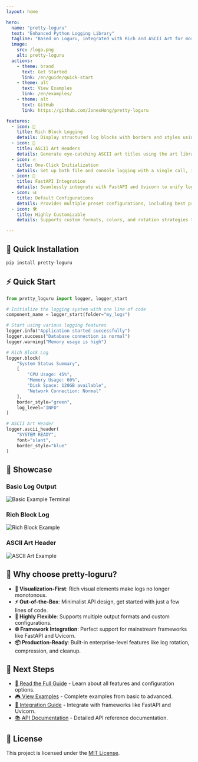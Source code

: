```yaml
---
layout: home

hero:
  name: "pretty-loguru"
  text: "Enhanced Python Logging Library"
  tagline: "Based on Loguru, integrated with Rich and ASCII Art for more elegant log outputs."
  image:
    src: /logo.png
    alt: pretty-loguru
  actions:
    - theme: brand
      text: Get Started
      link: /en/guide/quick-start
    - theme: alt
      text: View Examples
      link: /en/examples/
    - theme: alt
      text: GitHub
      link: https://github.com/JonesHong/pretty-loguru

features:
  - icon: 🎨
    title: Rich Block Logging
    details: Display structured log blocks with borders and styles using Rich panels, making system status clear at a glance.
  - icon: 🎯
    title: ASCII Art Headers
    details: Generate eye-catching ASCII art titles using the art library and pyfiglet to enhance the visual appeal of your logs.
  - icon: 🔥
    title: One-Click Initialization
    details: Set up both file and console logging with a single call, including support for automatic rotation and compression.
  - icon: 🚀
    title: FastAPI Integration
    details: Seamlessly integrate with FastAPI and Uvicorn to unify logging formats and outputs for your web applications.
  - icon: 📊
    title: Default Configurations
    details: Provides multiple preset configurations, including best practice settings for development, production, and testing environments.
  - icon: 🛠️
    title: Highly Customizable
    details: Supports custom formats, colors, and rotation strategies to meet the logging needs of different scenarios.

---
```


## 🚀 Quick Installation

```bash
pip install pretty-loguru
```

## ⚡ Quick Start

```python
from pretty_loguru import logger, logger_start

# Initialize the logging system with one line of code
component_name = logger_start(folder="my_logs")

# Start using various logging features
logger.info("Application started successfully")
logger.success("Database connection is normal")
logger.warning("Memory usage is high")

# Rich Block Log
logger.block(
    "System Status Summary",
    [
        "CPU Usage: 45%",
        "Memory Usage: 60%", 
        "Disk Space: 120GB available",
        "Network Connection: Normal"
    ],
    border_style="green",
    log_level="INFO"
)

# ASCII Art Header
logger.ascii_header(
    "SYSTEM READY",
    font="slant",
    border_style="blue"
)
```

## 📸 Showcase

### Basic Log Output
![Basic Example Terminal](/example_1_en_terminal.png)

### Rich Block Log
![Rich Block Example](/example_2_en_terminal.png)

### ASCII Art Header
![ASCII Art Example](/example_3_en_terminal.png)

## 🎯 Why choose pretty-loguru?

- **🎨 Visualization-First**: Rich visual elements make logs no longer monotonous.
- **⚡ Out-of-the-Box**: Minimalist API design, get started with just a few lines of code.
- **🔧 Highly Flexible**: Supports multiple output formats and custom configurations.
- **🌐 Framework Integration**: Perfect support for mainstream frameworks like FastAPI and Uvicorn.
- **📦 Production-Ready**: Built-in enterprise-level features like log rotation, compression, and cleanup.

## 🚀 Next Steps

<div class="vp-doc">

- [📖 Read the Full Guide](/en/guide/) - Learn about all features and configuration options.
- [🎮 View Examples](/en/examples/) - Complete examples from basic to advanced.
- [🔌 Integration Guide](/en/integrations/) - Integrate with frameworks like FastAPI and Uvicorn.
- [📚 API Documentation](/en/api/) - Detailed API reference documentation.

</div>

## 📄 License

This project is licensed under the [MIT License](https://github.com/JonesHong/pretty-loguru/blob/master/LICENSE).
